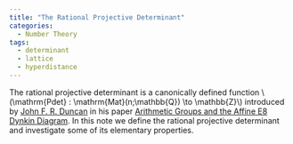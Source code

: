 ```yaml
---
title: "The Rational Projective Determinant"
categories:
  - Number Theory
tags:
  - determinant
  - lattice
  - hyperdistance
---
```


The rational projective determinant is a canonically defined function \\(\mathrm{Pdet} : \mathrm{Mat}(n;\mathbb{Q}) \to \mathbb{Z}\\)
introduced by [John F. R. Duncan](https://sites.google.com/site/johnfrduncan/home) in his paper [Arithmetic Groups and the Affine E8
Dynkin Diagram](https://arxiv.org/abs/0810.1465). In this note we define the rational projective determinant and investigate some of
its elementary properties.

